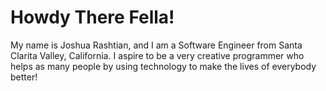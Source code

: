 <h1>Howdy There Fella!</h1>
<p>My name is Joshua Rashtian, and I am a Software Engineer from Santa Clarita Valley, California. I aspire to be a very creative programmer who helps as many people by using technology to make the lives of everybody better!</p>
